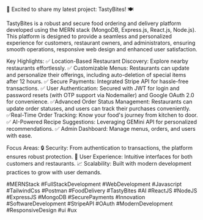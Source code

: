 🚀 Excited to share my latest project: TastyBites! 🍽️

TastyBites is a robust and secure food ordering and delivery platform developed using the MERN stack (MongoDB, Express.js, React.js, Node.js). This platform is designed to provide a seamless and personalized experience for customers, restaurant owners, and administrators, ensuring smooth operations, responsive web design and enhanced user satisfaction.

Key Highlights:
✅ Location-Based Restaurant Discovery: Explore nearby restaurants effortlessly.
✅ Customizable Menus: Restaurants can update and personalize their offerings, including auto-deletion of special items after 12 hours.
✅ Secure Payments: Integrated Stripe API for hassle-free transactions.
✅ User Authentication: Secured with JWT for login and password resets (with OTP support via Nodemailer) and Google OAuth 2.0 for convenience.
✅Advanced Order Status Management: Restaurants can update order statuses, and users can track their purchases conveniently.
✅Real-Time Order Tracking: Know your food's journey from kitchen to door.
✅ AI-Powered Recipe Suggestions: Leveraging GEMini API for personalized recommendations.
✅ Admin Dashboard: Manage menus, orders, and users with ease.

Focus Areas:
🔒 Security: From authentication to transactions, the platform ensures robust protection.
🌟 User Experience: Intuitive interfaces for both customers and restaurants.
📈 Scalability: Built with modern development practices to grow with user demands.

#MERNStack #FullStackDevelopment #WebDevelopment #Javascript #TailwindCss #Postman #FoodDelivery #TastyBites #AI #ReactJS #NodeJS #ExpressJS #MongoDB #SecurePayments #Innovation #SoftwareDevelopment #StripeAPI #OAuth #ModernDevelopment #ResponsiveDesign #ui #ux
